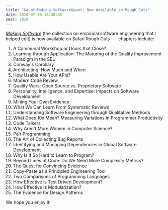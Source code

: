 ```yaml
---
title: "&quot;Making Software&quot; Now Available on Rough Cuts"
date: 2010-07-16 16:30:05
year: 2010
---
```

<a href="http://my.safaribooksonline.com/9780596808310"><em>Making Software</em></a> (the collection on empirical software engineering that I helped edit) is now available on Safari Rough Cuts --- chapters include:
<ol>
	<li>A Communal Workshop or Doors that Close?</li>
	<li>Learning through Application: The Maturing of the Quality Improvement Paradigm in the SEL</li>
	<li>Conway's Corollary</li>
	<li>Architecting: How Much and When</li>
	<li>How Usable Are Your APIs?</li>
	<li>Modern Code Review</li>
	<li>Quality Wars: Open Source vs. Proprietary Software</li>
	<li>Personality, Intelligence, and Expertise: Impacts on Software Development</li>
	<li>Mining Your Own Evidence</li>
	<li>What We Can Learn From Systematic Reviews</li>
	<li>Understanding Software Engineering through Qualitative Methods</li>
	<li>What Does 10x Mean? Measuring Variations in Programmer Productivity</li>
	<li>Code Talkers</li>
	<li>Why Aren't More Women in Computer Science?</li>
	<li>Pair Programming</li>
	<li>The Art of Collecting Bug Reports</li>
	<li>Identifying and Managing Dependencies in Global Software Development</li>
	<li>Why Is It So Hard to Learn to Program?</li>
	<li>Beyond Lines of Code: Do We Need More Complexity Metrics?</li>
	<li>The Quest for Convincing Evidence</li>
	<li>Copy-Paste as a Principled Engineering Tool</li>
	<li>Two Comparisons of Programming Languages</li>
	<li>How Effective is Test Driven Development?</li>
	<li>How Effective Is Modularization?</li>
	<li>The Evidence for Design Patterns</li>
</ol>
We hope you enjoy it!

